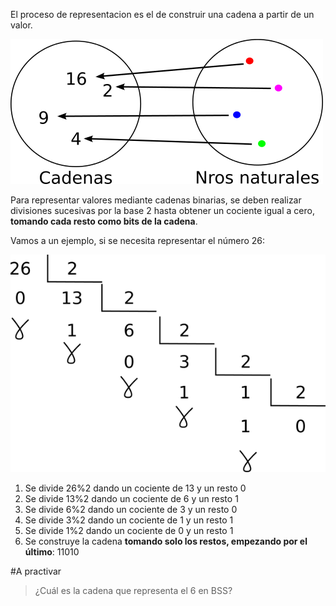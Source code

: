 El proceso de representacion es el de construir una cadena a partir de un valor.

![representacion](https://github.com/Orga-UNQ/mumuki-guia-bajo-nivel-sistemas-de-numeracion/blob/master/images/representar.png?raw=true "Representacion")

Para representar valores mediante cadenas binarias, se deben realizar divisiones sucesivas por la base 2 hasta obtener un cociente igual a cero, **tomando cada resto como bits de la cadena**. 

Vamos a un ejemplo, si se necesita representar el número 26:


![Representar 26 en binario](https://github.com/Orga-UNQ/mumuki-guia-bajo-nivel-sistemas-de-numeracion/blob/master/images/repbinaria26.png?raw=true)

1. Se divide 26%2 dando un cociente de 13 y un resto 0
2. Se divide 13%2 dando un cociente de 6 y un resto 1
3. Se divide 6%2 dando un cociente de 3 y un resto 0
2. Se divide 3%2 dando un cociente de 1 y un resto 1
3. Se divide 1%2 dando un cociente de 0 y un resto 1
4. Se construye la cadena **tomando solo los restos, empezando por el último**: 11010

#A practivar

>¿Cuál es la cadena que representa el 6 en BSS?


